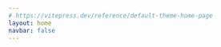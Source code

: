 ```yaml
---
# https://vitepress.dev/reference/default-theme-home-page
layout: home
navbar: false
---
```


<script setup>


import { useData } from 'vitepress'
const { theme, page, frontmatter } = useData()

import Portfolio from './portfolio/Portfolio.vue'

const imagePath = '/images/'
const iconPath = '/images/icon/'

const config = {
  active:"about",
  content: {
    about: `🥳 Hello, 很高兴你能找到这里，下面来简单的介绍下我自己。 <br><br>

    我是 <b><u>Jiaolong</u></b>，一所普通学校的普通计算机专业学生，在我应付了诸多课设后就在想，为什么不能真正开发一款产品呢？由于是后端出身，所以愈发觉得拳脚无处施展，于是在我读研前的间隙自学了iOS开发，步入大前端的行列。当然除了写移动端的代码外，我也正努力正向全栈靠拢，不只是代码上的全栈，还有技能上的全栈，希望有一天能够一人即团队。<br><br>

    目前为止由我自己独立开发了两款iOS App，物品指南/事线，欢迎你去下载体验。在不断维护的过程中，也不断让我朝着创业的目标靠拢，也认识了诸多朋友。<br><br>
    
    但不是所有想法都能立刻落地实现并且有效的，所以我也像大多毕业生一样找了份谋生的工作，幸运的是这是一家我很喜欢的公司。同时我也在不断提高自己的技术，而开发app则作为我的副业，下班之余会抽空来更新，当有一天睡后收入能差不多cover收入后，可能会选择all in，也许几年？也许没这个机会，但总要有点念想。<br><br>

    不知是什么时候起有些羡慕那些旅居的自由职业者，幸运的是我的技能恰好完全依赖于网络，所以未来有一天可能我也会去尝试下旅居，穿梭于不同城市甚至是国家，可能等出来创业的时候能够实现。<br><br>

    除了写代码外我还喜欢摄影📷，虽然还只停留在入门阶段，希望未来能出一本自己的影集。<br><br>

    希望以后能有更多故事可以讲<br><br>

    `,
    doings: [
      {icon: imagePath + "icon-app.svg", title: "iOS Developer", description: "一个正在成长的iOS独立开发者。"},
      {icon: imagePath + "icon-photo.svg", title: "Photography", description: "正在尝试着拍摄一些有趣的东西。"}
    ],
    okrs: [
          {title:"🎓 顺利毕业", date:"2024.06" , value:50 , subItems: [
              {title:"小论文", value:15},
               {title:"大论文", value:15},
          ]},
          {title:"📱 事线App端重构优化", date:"2024 - 2025" , value:15},
          {title:"🧑🏻‍💻 Full-Stack Developer", date:"< 2030" , value:10},
          {title:"🚗 数字游民计划", date:"< 2035" , value:1.1}
    ],
    progress: [
      {
        title: "OKRs",
        items: [
          {title:"🎓 顺利毕业", date:"2024.06" , value:99},
          {title:"📱 事线App端重构优化", date:"2024 - 2025" , value:20},
          {title:"🧑🏻‍💻 Full-Stack Developer", date:"< 2030" , value:15},
          {title:"🚗 数字游民计划", date:"< 2035" , value:1.1}
        ]
      },
      {
        title: "Area",
        items: [
          {title:"🧑🏻‍💻 编程", value:33.3},
          {title:"📷 摄影", value:10},
          {title:"🎬 剪辑", value:10}
        ]
      },
      {
        title: "Skills",
        items: [
          {title:"🥳 Swift", value:50},
          {title:"🤨 Objective-C", value:30},
          {title:"🤯 Java", value:30},
          {title:"😶‍🌫️ Vue + HTML + CSS", value:20},
          {title:"😵 Python", value:10},
          {title:"🥶 Kotlin", value:1},
        ]
      }

    ],
    projects: [
      {title: "事线 - 串事成线",description: "多项目时间线记录工具", icon:iconPath + "eventline.jpg", url: "", badge:"iOS", label: "已上架"},
      {title: "物品指南 - 你的生活数据库",description: "打造你的生活数据库", icon:iconPath + "mythings.jpg", url: "", badge:"iOS",label: "已上架"},
      {title: "ReceiptEase",description: "小票风账单", icon:iconPath + "receipt.png", url: "", badge:"iOS",label: "已上架"},

    ],
    apps:[
      {
        title: "",
        items: [
          {title: "notion", icon:iconPath + "notion.png", url: ""},
          {title: "Craft", icon:iconPath + "craft.png", url: ""},
          {title: "linear", icon:iconPath + "linear.png", url: ""},
          // {title: "Vision", icon:iconPath + "vision.png", url: ""},
        ]
      },
    ],
    books: [
      {title: "解密Instagram", img: "/images/books/instagram.jpg", value:35},
      {title: "Steve Jobs", img: "/images/books/steve.jpg", value:25},
      {title: "Refactoring UI", img: "/images/books/refactoringUI.jpeg", value:33},
      {title: "Clean Code", img: "/images/books/cleanCode.jpg", value:5},
      {title: "facebook", img: "/images/books/facebook.jpg", value:0},
      {title: "小米传", img: "/images/books/xiaomi.jpg", value:100},

    ]
  }

}

      // {
      //   title: "Others",
      //   items: [
      //     {title: "Percento", icon:iconPath + "percento.png", url: ""},
      //   ]
      // },

</script>

<Portfolio :info="theme.info" :config="config"/>
